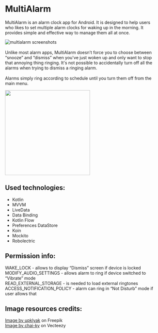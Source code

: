 # MultiAlarm
MultiAlarm is an alarm clock app for Android. It is designed to help users who likes to set multiple alarm clocks for waking up in the morning. It provides simple and effective way to manage them all at once.

![multialarm screenshots](https://user-images.githubusercontent.com/12444628/236220779-4f383ccc-a2a8-4774-a21a-d8743cc0a098.png)
<br/><br/>
Unlike most alarm apps, MultiAlarm doesn’t force you to choose between “snooze” and “dismiss” when you've just woken up and only want to stop that annoying thing ringing. It's not possible to accidentally turn off all the alarms when trying to dismiss a ringing alarm.<br/><br/>
Alarms simply ring according to schedule until you turn them off from the main menu.

<img src="https://user-images.githubusercontent.com/12444628/236221916-f7caa908-7436-4c1a-96f9-0a59f7e224f6.gif" width="280"/>

## Used technologies:
- Kotlin
- MVVM
- LiveData
- Data Binding
- Kotlin Flow
- Preferences DataStore
- Koin
- Mockito
- Robolectric

## Permission info: <br/>
WAKE_LOCK - allows to display “Dismiss” screen if device is locked <br/>
MODIFY_AUDIO_SETTINGS - allows alarm to ring if device switched to “Vibrate” mode <br/>
READ_EXTERNAL_STORAGE - is needed to load external ringtones <br/>
ACCESS_NOTIFICATION_POLICY - alarm can ring in “Not Disturb” mode if user allows that <br/>

## Image resources credits:<br/>
<a href="https://www.freepik.com/free-vector/meadow-with-pond-conifers-hills-night_23007728.htm#query=meadow%20with%20pond%20conifers%20hills%20night&position=0&from_view=search">Image by upklyak</a> on Freepik<br/>
<a href="https://www.vecteezy.com">Image by chai-ky</a> on Vecteezy<br/>
